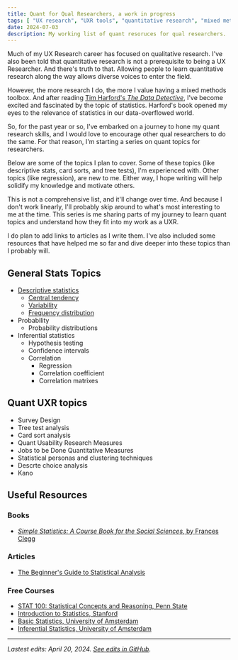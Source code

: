 ```yaml
---
title: Quant for Qual Researchers, a work in progress
tags: [ "UX research", "UXR tools", "quantitative research", "mixed methods" ]
date: 2024-07-03
description: My working list of quant resoruces for qual researchers.
---
```



Much of my UX Research career has focused on qualitative research. I've also been told that quantitative research is not a prerequisite to being a UX Researcher. And there's truth to that. Allowing people to learn quantitative research along the way allows diverse voices to enter the field.

However, the more research I do, the more I value having a mixed methods toolbox. And after reading [Tim Harford's *The Data Detective*](https://timharford.com/books/datadetective/), I've become excited and fascinated by the topic of statistics. Harford's book opened my eyes to the relevance of statistics in our data-overflowed world.


So, for the past year or so, I've embarked on a journey to hone my quant research skills, and I would love to encourage other qual researchers to do the same. For that reason, I'm starting a series on quant topics for researchers. 

Below are some of the topics I plan to cover. Some of these topics (like descriptive stats, card sorts, and tree tests), I'm experienced with. Other topics (like regression), are new to me. Either way, I hope writing will help solidify my knowledge and motivate others. 

This is not a comprehensive list, and it'll change over time. And because I don't work linearly, I'll probably skip around to what's most interesting to me at the time. This series is me sharing parts of my journey to learn quant topics and understand how they fit into my work as a UXR.

I do plan to add links to articles as I write them. I've also included some resources that have helped me so far and dive deeper into these topics than I probably will.

## General Stats Topics
- <a href="../descriptive-statistics"> Descriptive statistics</a>
	- <a href="../descriptive-statistics/#central-tendency">Central tendency </a>
	- <a href="../descriptive-statistics/#variability">Variability</a>
	- <a href="../descriptive-statistics/#frequency-distribution">Frequency distribution</a>
- Probability
	- Probability distributions
- Inferential statistics
	- Hypothesis testing
	- Confidence intervals
	- Correlation
		- Regression
		- Correlation coefficient
		- Correlation matrixes

## Quant UXR topics
- Survey Design
- Tree test analysis
- Card sort analysis
- Quant Usability Research Measures
- Jobs to be Done Quantitative Measures
- Statistical personas and clustering techniques
- Descrte choice analysis 
- Kano 

## Useful Resources
### Books
- [*Simple Statistics: A Course Book for the Social Sciences*, by Frances Clegg](https://www.amazon.com/Simple-Statistics-Course-Social-Sciences/dp/0521288029)
### Articles
- [The Beginner's Guide to Statistical Analysis](https://www.scribbr.com/category/statistics/)
### Free Courses
- [STAT 100: Statistical Concepts and Reasoning, Penn State](https://online.stat.psu.edu/stat100/)
- [Introduction to Statistics, Stanford](https://www.coursera.org/learn/stanford-statistics)
- [Basic Statistics, University of Amsterdam](https://www.coursera.org/learn/basic-statistics)
- [Inferential Statistics, University of Amsterdam](https://www.coursera.org/learn/inferential-statistics)


******

<i>Lastest edits: April 20, 2024. [See edits in GitHub](https://github.com/zoracreates/portfolio-2.0/blame/main/src/blog/quant-for-qual-researchers-a-work-in-progress.md).</i>